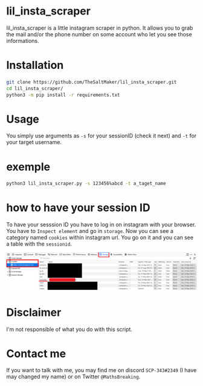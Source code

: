 # lil_insta_scraper
lil_insta_scraper is a little instagram scraper in python. It allows you to grab the mail and/or the phone number on some account who let you see those informations. 
# Installation
```bash
git clone https://github.com/TheSaltMaker/lil_insta_scraper.git
cd lil_insta_scraper/
python3 -m pip install -r requirements.txt
```
# Usage
You simply use arguments as `-s` for your sessionID (check it next) and `-t` for your target username. 
# exemple
```bash
python3 lil_insta_scraper.py -s 123456%abcd -t a_taget_name
```
# how to have your session ID 
To have your sesssion ID you have to log in on instagram with your browser. You have to `Inspect element` and go in `storage`. Now you can see a category named `cookies` within instagram url. You go on it and you can see a table with the `sessionid`. 

![alt text](https://github.com/TheSaltMaker/lil_insta_scraper/blob/master/lil_insta_scraper_sessionid.png?raw=true)
# Disclaimer
I'm not responsible of what you do with this script. 
# Contact me
If you want to talk with me, you may find me on discord `SCP-343#2349` (I have may changed my name) or on Twitter `@MathsBreaking`.
